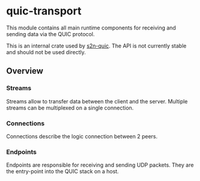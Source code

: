 # quic-transport

This module contains all main runtime components for receiving and sending data
via the QUIC protocol.

This is an internal crate used by [s2n-quic](https://github.com/awslabs/s2n-quic). The API is not currently stable and should not be used directly.

## Overview

### Streams

Streams allow to transfer data between the client and the server. Multiple
streams can be multiplexed on a single connection.

### Connections

Connections describe the logic connection between 2 peers.

### Endpoints

Endpoints are responsible for receiving and sending UDP packets. They are the
entry-point into the QUIC stack on a host.

